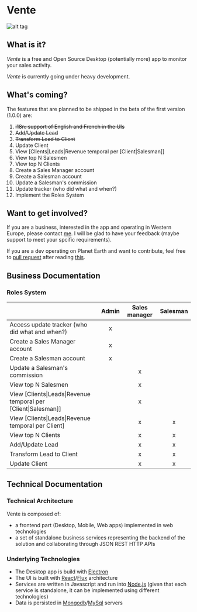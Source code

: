 # Vente
![alt tag](https://travis-ci.org/MinimalNoise/vente.svg?branch=master)

## What is it?

*Vente* is a free and Open Source Desktop (potentially more) app to monitor your sales activity.

*Vente* is currently going under heavy development.

## What's coming?

The features that are planned to be shipped in the beta of the first version (1.0.0) are:

1. ~~i18n: support of English and French in the UIs~~
2. ~~Add/Update Lead~~
3. ~~Transform Lead to Client~~
4. Update Client
5. View [Clients|Leads|Revenue temporal per [Client|Salesman]]
6. View top N Salesmen 
7. View top N Clients
8. Create a Sales Manager account
9. Create a Salesman account
10. Update a Salesman's commission
11. Update tracker (who did what and when?)
12. Implement the Roles System

## Want to get involved?

If you are a business, interested in the app and operating in Western Europe, please contact [me](https://github.com/MayasHaddad). I will be glad to have your feedback (maybe support to meet your spcific requirements).

If you are a dev operating on Planet Earth and want to contribute, feel free to [pull request](https://github.com/MinimalNoise/vente/pulls) after reading [this](https://github.com/MinimalNoise/vente#technical-documentation).

## Business Documentation
### Roles System

||Admin|Sales manager|Salesman
|---|:---:|:---:|:---:
|Access update tracker (who did what and when?)|x|||
|Create a Sales Manager account|x|||
|Create a Salesman account|x|||
|Update a Salesman's commission||x||
|View top N Salesmen ||x||
|View [Clients\|Leads\|Revenue temporal per [Client\|Salesman]]||x||
|View [Clients\|Leads\|Revenue temporal per Client]||x|x|
|View top N Clients||x|x|
|Add/Update Lead||x|x|
|Transform Lead to Client||x|x|
|Update Client||x|x|

## Technical Documentation
### Technical Architecture
Vente is composed of: 
* a frontend part (Desktop, Mobile, Web apps) implemented in web technologies
* a set of standalone business services representing the backend of the solution and collaborating through JSON REST HTTP APIs

### Underlying Technologies
* The Desktop app is build with [Electron](http://electron.atom.io/)
* The UI is built with [React](https://facebook.github.io/react/)/[Flux](https://facebook.github.io/flux/) architecture
* Services are written in Javascript and run into [Node.js](https://nodejs.org/) (given that each service is standalone, it can be implemented using different technologies)
* Data is persisted in [Mongodb](https://www.mongodb.org/)/[MySql](https://www.mysql.com/) servers
